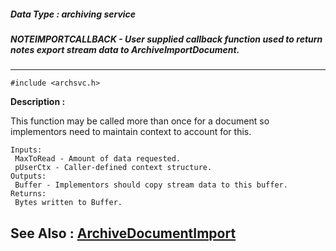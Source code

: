 ##### Data Type : archiving service
##### NOTEIMPORTCALLBACK - User supplied callback function used to return notes export stream data to ArchiveImportDocument.
---
```
#include <archsvc.h>
```
**Description :**

This function may be called more than once for a document so implementors need 
to maintain context to account for this.

	Inputs:
	 MaxToRead - Amount of data requested.
	 pUserCtx - Caller-defined context structure.
	Outputs:
	 Buffer - Implementors should copy stream data to this buffer.  
	Returns:
	 Bytes written to Buffer.

**See Also :**
[ArchiveDocumentImport](/domino-c-api-docs/reference/Func/ArchiveDocumentImport)
---
